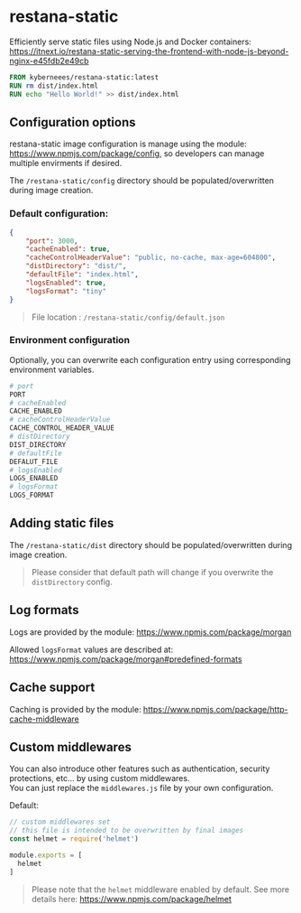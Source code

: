 # restana-static
Efficiently serve static files using Node.js and Docker containers: https://itnext.io/restana-static-serving-the-frontend-with-node-js-beyond-nginx-e45fdb2e49cb

```Dockerfile
FROM kyberneees/restana-static:latest
RUN rm dist/index.html
RUN echo "Hello World!" >> dist/index.html
```

## Configuration options
restana-static image configuration is manage using the module: https://www.npmjs.com/package/config, so developers can manage multiple envirments if desired.  

The `/restana-static/config` directory should be populated/overwritten during image creation. 

### Default configuration: 
```json
{
    "port": 3000,
    "cacheEnabled": true, 
    "cacheControlHeaderValue": "public, no-cache, max-age=604800",
    "distDirectory": "dist/",
    "defaultFile": "index.html",
    "logsEnabled": true, 
    "logsFormat": "tiny"
}
```
> File location : `/restana-static/config/default.json`

### Environment configuration
Optionally, you can overwrite each configuration entry using corresponding environment variables.
```bash
# port
PORT 
# cacheEnabled
CACHE_ENABLED
# cacheControlHeaderValue
CACHE_CONTROL_HEADER_VALUE
# distDirectory
DIST_DIRECTORY
# defaultFile
DEFALUT_FILE
# logsEnabled
LOGS_ENABLED
# logsFormat
LOGS_FORMAT
```

## Adding static files
The `/restana-static/dist` directory should be populated/overwritten during image creation. 
> Please consider that default path will change if you overwrite the `distDirectory` config.

## Log formats
Logs are provided by the module: https://www.npmjs.com/package/morgan  

Allowed `logsFormat` values are described at: https://www.npmjs.com/package/morgan#predefined-formats

## Cache support
Caching is provided by the module: https://www.npmjs.com/package/http-cache-middleware

## Custom middlewares
You can also introduce other features such as authentication, security protections, etc... by using custom middlewares.  
You can just replace the `middlewares.js` file by your own configuration.  

Default:
```js 
// custom middlewares set
// this file is intended to be overwritten by final images
const helmet = require('helmet')

module.exports = [
  helmet
]
```
> Please note that the `helmet` middleware enabled by default. See more details here: https://www.npmjs.com/package/helmet